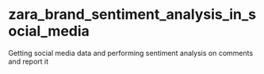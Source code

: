 # zara_brand_sentiment_analysis_in_social_media
Getting social media data and performing sentiment analysis on comments and report it
